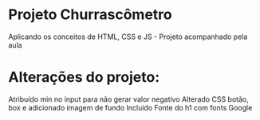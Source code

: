 # Projeto Churrascômetro

Aplicando os conceitos de HTML, CSS e JS - Projeto acompanhado pela aula

# Alterações do projeto:

Atribuído min no input para não gerar valor negativo
Alterado CSS botão, box e adicionado imagem de fundo
Incluído Fonte do h1 com fonts Google